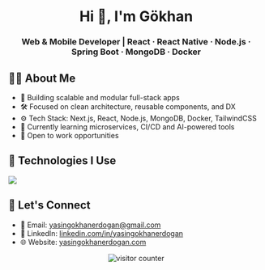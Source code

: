 <!-- HEADER -->
<h1 align="center">Hi 👋, I'm Gökhan</h1>
<h3 align="center">Web & Mobile Developer | React · React Native · Node.js · Spring Boot · MongoDB · Docker</h3>

<!-- ABOUT -->
<h2>👨‍💻 About Me</h2>

<ul>
  <li>🔭 Building scalable and modular full-stack apps</li>
  <li>🛠️ Focused on clean architecture, reusable components, and DX</li>
  <li>⚙️ Tech Stack: Next.js, React, Node.js, MongoDB, Docker, TailwindCSS</li>
  <li>🌱 Currently learning microservices, CI/CD and AI-powered tools</li>
  <li>🚀 Open to work opportunities</li>
</ul>

<!-- TECHNOLOGIES -->
<h2>🚀 Technologies I Use</h2>

<p align="left">
  <img src="https://skillicons.dev/icons?i=ts,js,react,nextjs,redux,tailwind,nodejs,express,spring,python,mongodb,mysql,github,nginx,docker,linux,figma,photoshop,illustrator" />
</p>

<!-- CONTACT -->
<h2>💼 Let's Connect</h2>

<ul>
  <li>📧 Email: <a href="mailto:yasingokhanerdogan@gmail.com">yasingokhanerdogan@gmail.com</a></li>
  <li>🔗 LinkedIn: <a href="https://linkedin.com/in/yasingokhanerdogan">linkedin.com/in/yasingokhanerdogan</a></li>
  <li>🌐 Website: <a href="https://www.yasingokhanerdogan.com">yasingokhanerdogan.com</a></li>
</ul>

<!-- VISITOR COUNTER -->
<p align="center">
  <img src="https://komarev.com/ghpvc/?username=yasingokhanerdogan&style=flat-square&color=blue" alt="visitor counter"/>
</p>
